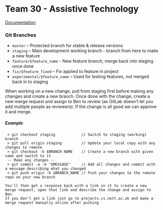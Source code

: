 # Team 30 - Assistive Technology

[Documentation](https://team30.netlify.com/)

### Git Branches
 * `master` – Protected branch for stable & release versions
 * `staging` – Main development working branch - branch from here to make a new feature
 * `feature/$feature_name` - New feature branch, merge back into staging once done
 * `fix/$feature_fixed` – Fix applied to feature in project
 * `experimental/$feature_name` – Used for testing features, not merged back in to staging

When working on a new change, pull from staging first before making any changes and create a new branch.
Once done with the change, create a new merge request and assign to Ben to review (as GitLab doesn't let you add multiple people as reviewers). If the change is all good we can approve it and merge.

##### Example
```
 > git checkout staging            // Switch to staging (working) branch
 > git pull origin staging         // Update your local copy with any changes to remote
 > git checkout -b $BRANCH NAME    // Create a new branch with given name and switch to it
 -- Make any changes --
 > git commit -a -m "$MESSAGE"     // Add all changes and commit with a message describing what you changed
 > git push origin -b $BRANCH_NAME // Push your changes to the remote repo on your new branch

You'll then get a response back with a link in it to create a new merge request, open that link and describe the change and assign to Ben.
If you don't get a link just go to projects.cs.nott.ac.uk and make a merge request manually online after pushing
```
